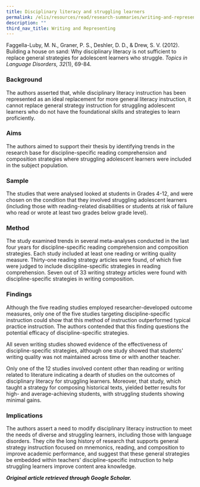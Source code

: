 ```yaml
---
title: Disciplinary literacy and struggling learners
permalink: /elis/resources/read/research-summaries/writing-and-representing/literacy-and-struggling-learners/
description: ""
third_nav_title: Writing and Representing
---
```

Faggella-Luby, M. N., Graner, P. S., Deshler, D. D., & Drew, S. V. (2012). Building a house on sand: Why disciplinary literacy is not sufficient to replace general strategies for adolescent learners who struggle. _Topics in Language Disorders, 32_(1), 69-84.

### Background

The authors asserted that, while disciplinary literacy instruction has been represented as an ideal replacement for more general literacy instruction, it cannot replace general strategy instruction for struggling adolescent learners who do not have the foundational skills and strategies to learn proficiently.

### Aims

The authors aimed to support their thesis by identifying trends in the research base for discipline-specific reading comprehension and composition strategies where struggling adolescent learners were included in the subject population.

### Sample

The studies that were analysed looked at students in Grades 4-12, and were chosen on the condition that they involved struggling adolescent learners (including those with reading-related disabilities or students at risk of failure who read or wrote at least two grades below grade level).

### Method

The study examined trends in several meta-analyses conducted in the last four years for discipline-specific reading comprehension and composition strategies. Each study included at least one reading or writing quality measure. Thirty-one reading strategy articles were found, of which five were judged to include discipline-specific strategies in reading comprehension. Seven out of 33 writing strategy articles were found with discipline-specific strategies in writing composition.

### Findings

Although the five reading studies employed researcher-developed outcome measures, only one of the five studies targeting discipline-specific instruction could show that this method of instruction outperformed typical practice instruction. The authors contended that this finding questions the potential efficacy of discipline-specific strategies.

All seven writing studies showed evidence of the effectiveness of discipline-specific strategies, although one study showed that students' writing quality was not maintained across time or with another teacher.

Only one of the 12 studies involved content other than reading or writing related to literature indicating a dearth of studies on the outcomes of disciplinary literacy for struggling learners. Moreover, that study, which taught a strategy for composing historical texts, yielded better results for high- and average-achieving students, with struggling students showing minimal gains.

### Implications

The authors assert a need to modify disciplinary literacy instruction to meet the needs of diverse and struggling learners, including those with language disorders. They cite the long history of research that supports general strategy instruction focused on mnemonics, reading, and composition to improve academic performance, and suggest that these general strategies be embedded within teachers' discipline-specific instruction to help struggling learners improve content area knowledge.

_**Original article retrieved through Google Scholar.**_  